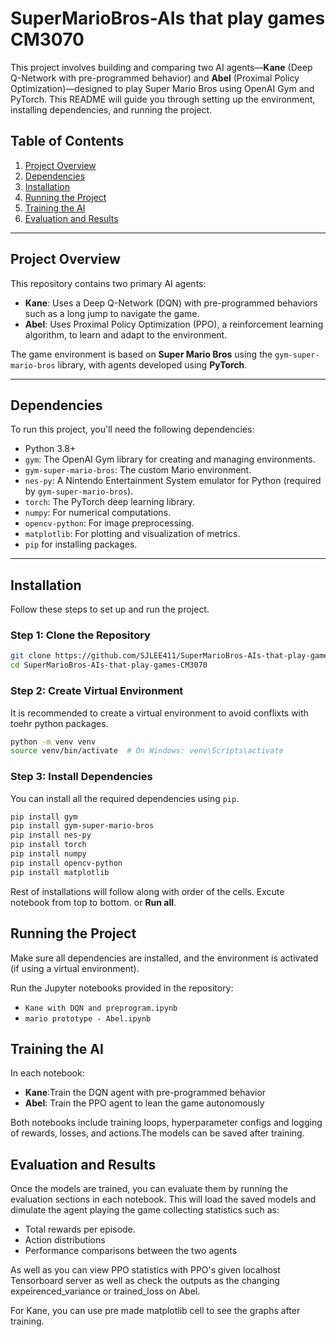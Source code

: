 # SuperMarioBros-AIs that play games CM3070
 

This project involves building and comparing two AI agents—**Kane** (Deep Q-Network with pre-programmed behavior) and **Abel** (Proximal Policy Optimization)—designed to play Super Mario Bros using OpenAI Gym and PyTorch. This README will guide you through setting up the environment, installing dependencies, and running the project.

## Table of Contents

1. [Project Overview](#project-overview)
2. [Dependencies](#dependencies)
3. [Installation](#installation)
4. [Running the Project](#running-the-project)
5. [Training the AI](#training-the-ai)
6. [Evaluation and Results](#evaluation-and-results)

---

## Project Overview

This repository contains two primary AI agents:

- **Kane**: Uses a Deep Q-Network (DQN) with pre-programmed behaviors such as a long jump to navigate the game.
- **Abel**: Uses Proximal Policy Optimization (PPO), a reinforcement learning algorithm, to learn and adapt to the environment.

The game environment is based on **Super Mario Bros** using the `gym-super-mario-bros` library, with agents developed using **PyTorch**.

---

## Dependencies

To run this project, you'll need the following dependencies:

- Python 3.8+
- `gym`: The OpenAI Gym library for creating and managing environments.
- `gym-super-mario-bros`: The custom Mario environment.
- `nes-py`: A Nintendo Entertainment System emulator for Python (required by `gym-super-mario-bros`).
- `torch`: The PyTorch deep learning library.
- `numpy`: For numerical computations.
- `opencv-python`: For image preprocessing.
- `matplotlib`: For plotting and visualization of metrics.
- `pip` for installing packages.

---

## Installation

Follow these steps to set up and run the project.

### Step 1: Clone the Repository

```bash
git clone https://github.com/SJLEE411/SuperMarioBros-AIs-that-play-games-CM3070.git
cd SuperMarioBros-AIs-that-play-games-CM3070
```

### Step 2: Create Virtual Environment

It is recommended to create a virtual environment to avoid conflixts with toehr python packages.
```bash
python -m venv venv
source venv/bin/activate  # On Windows: venv\Scripts\activate
```

### Step 3: Install Dependencies

You can install all the required dependencies using `pip`.

```bash
pip install gym
pip install gym-super-mario-bros
pip install nes-py
pip install torch
pip install numpy
pip install opencv-python
pip install matplotlib

```

Rest of installations will follow along with order of the cells. Excute notebook from top to bottom. or **Run all**.

## Running the Project

Make sure all dependencies are installed, and the environment is activated (if using a virtual environment).

Run the Jupyter notebooks provided in the repository:
- `Kane with DQN and preprogram.ipynb`
- `mario prototype - Abel.ipynb`


## Training the AI

In each notebook:

- **Kane**:Train the DQN agent with pre-programmed behavior
- **Abel**: Train the PPO agent to lean the game autonomously

Both notebooks include training loops, hyperparameter configs and logging of rewards,
losses, and actions.The models can be saved after training.

## Evaluation and Results

Once the models are trained, you can evaluate them by running the evaluation sections in each notebook. This will load the saved models and dimulate the agent playing the game collecting statistics such as:

- Total rewards per episode.
- Action distributions
- Performance comparisons between the two agents

As well as you can view PPO statistics with PPO's given localhost Tensorboard server as well as check the outputs as the changing expeirenced_variance or trained_loss on Abel.

For Kane, you can use pre made matplotlib cell to see the graphs after training.